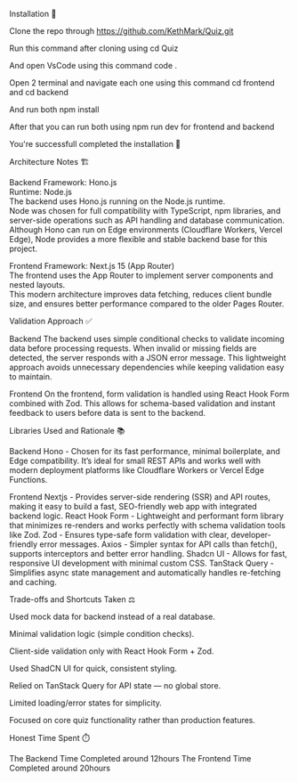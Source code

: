 Installation 🎯

  Clone the repo through https://github.com/KethMark/Quiz.git

  Run this command after cloning using cd Quiz

  And open VsCode using this command code .

  Open 2 terminal and navigate each one using this command cd frontend and cd backend

  And run both npm install 

  After that you can run both using npm run dev for frontend and backend 

  You're successfull completed the installation 🎉

Architecture Notes 🏗️

   Backend
   Framework: Hono.js  
   Runtime: Node.js  
      The backend uses Hono.js running on the Node.js runtime.  
    Node was chosen for full compatibility with TypeScript, npm libraries, and server-side operations such as API handling and database communication.  
    Although Hono can run on Edge environments (Cloudflare Workers, Vercel Edge), Node provides a more flexible and stable backend base for this project.

   Frontend
   Framework: Next.js 15 (App Router)  
      The frontend uses the App Router to implement server components and nested layouts.  
    This modern architecture improves data fetching, reduces client bundle size, and ensures better performance compared to the older Pages Router.

Validation Approach ✅

  Backend
      The backend uses simple conditional checks to validate incoming data before processing requests.
    When invalid or missing fields are detected, the server responds with a JSON error message.
    This lightweight approach avoids unnecessary dependencies while keeping validation easy to maintain.

  Frontend
      On the frontend, form validation is handled using React Hook Form combined with Zod.
    This allows for schema-based validation and instant feedback to users before data is sent to the backend.

Libraries Used and Rationale 📚

  Backend 
    Hono 
      - Chosen for its fast performance, minimal boilerplate, and Edge compatibility. It’s ideal for small REST APIs and works well with modern deployment platforms like Cloudflare Workers or Vercel Edge Functions.

  Frontend
    Nextjs
      - Provides server-side rendering (SSR) and API routes, making it easy to build a fast, SEO-friendly web app with integrated backend logic.
    React Hook Form
      - Lightweight and performant form library that minimizes re-renders and works perfectly with schema validation tools like Zod.
    Zod
      - Ensures type-safe form validation with clear, developer-friendly error messages.
    Axios
      - Simpler syntax for API calls than fetch(), supports interceptors and better error handling.
    Shadcn UI
      - Allows for fast, responsive UI development with minimal custom CSS.
    TanStack Query
      - Simplifies async state management and automatically handles re-fetching and caching.

Trade-offs and Shortcuts Taken ⚖️

  Used mock data for backend instead of a real database.
  
  Minimal validation logic (simple condition checks).
  
  Client-side validation only with React Hook Form + Zod.
  
  Used ShadCN UI for quick, consistent styling.
  
  Relied on TanStack Query for API state — no global store.
  
  Limited loading/error states for simplicity.
  
  Focused on core quiz functionality rather than production features.️


Honest Time Spent ⏱️

  The Backend Time Completed around 12hours
  The Frontend Time Completed around 20hours
    

     
